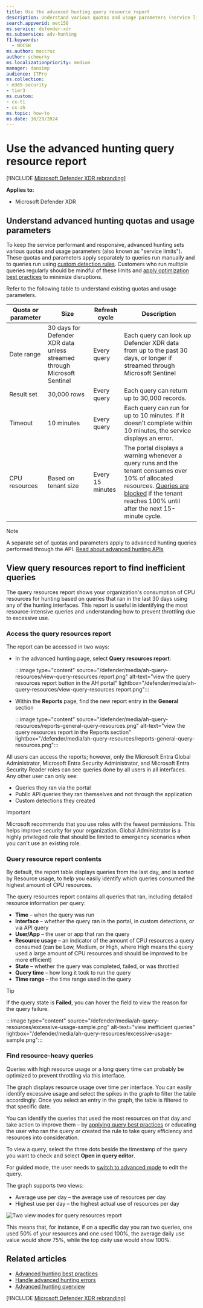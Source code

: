 ```yaml
---
title: Use the advanced hunting query resource report
description: Understand various quotas and usage parameters (service limits) that keep the advanced hunting service responsive
search.appverid: met150
ms.service: defender-xdr
ms.subservice: adv-hunting
f1.keywords:
  - NOCSH
ms.author: maccruz
author: schmurky
ms.localizationpriority: medium
manager: dansimp
audience: ITPro
ms.collection:
- m365-security
- tier3
ms.custom:
- cx-ti
- cx-ah
ms.topic: how-to
ms.date: 10/29/2024
---
```


# Use the advanced hunting query resource report

[!INCLUDE [Microsoft Defender XDR rebranding](../includes/microsoft-defender.md)]

**Applies to:**
- Microsoft Defender XDR

## Understand advanced hunting quotas and usage parameters

To keep the service performant and responsive, advanced hunting sets various quotas and usage parameters (also known as "service limits"). These quotas and parameters apply separately to queries run manually and to queries run using [custom detection rules](custom-detection-rules.md). Customers who run multiple queries regularly should be mindful of these limits and [apply optimization best practices](advanced-hunting-best-practices.md) to minimize disruptions.

Refer to the following table to understand existing quotas and usage parameters.

| Quota or parameter | Size | Refresh cycle | Description |
|--|--|--|--|
| Date range | 30 days for Defender XDR data unless streamed through Microsoft Sentinel  | Every query | Each query can look up Defender XDR data from up to the past 30 days, or longer if streamed through Microsoft Sentinel  |
| Result set | 30,000 rows | Every query | Each query can return up to 30,000 records. |
| Timeout | 10 minutes | Every query | Each query can run for up to 10 minutes. If it doesn't complete within 10 minutes, the service displays an error.
| CPU resources | Based on tenant size | Every 15 minutes | The portal displays a warning whenever a query runs and the tenant consumes over 10% of allocated resources. [Queries are blocked](advanced-hunting-errors.md) if the tenant reaches 100% until after the next 15-minute cycle. |

> [!NOTE]
> A separate set of quotas and parameters apply to advanced hunting queries performed through the API. [Read about advanced hunting APIs](./api-advanced-hunting.md)

## View query resources report to find inefficient queries

The query resources report shows your organization's consumption of CPU resources for hunting based on queries that ran in the last 30 days using any of the hunting interfaces.
This report is useful in identifying the most resource-intensive queries and understanding how to prevent throttling due to excessive use.

### Access the query resources report

The report can be accessed in two ways:

- In the advanced hunting page, select **Query resources report**:

  :::image type="content" source="/defender/media/ah-query-resources/view-query-resources report.png" alt-text="view the query resources report button in the AH portal" lightbox="/defender/media/ah-query-resources/view-query-resources report.png":::

- Within the **Reports** page, find the new report entry in the **General** section

  :::image type="content" source="/defender/media/ah-query-resources/reports-general-query-resources.png" alt-text="view the query resources report in the Reports section" lightbox="/defender/media/ah-query-resources/reports-general-query-resources.png":::

All users can access the reports; however, only the Microsoft Entra Global Administrator, Microsoft Entra Security Administrator, and Microsoft Entra Security Reader roles can see queries done by all users in all interfaces. Any other user can only see:

- Queries they ran via the portal
- Public API queries they ran themselves and not through the application
- Custom detections they created

> [!IMPORTANT]
> Microsoft recommends that you use roles with the fewest permissions. This helps improve security for your organization. Global Administrator is a highly privileged role that should be limited to emergency scenarios when you can't use an existing role.

### Query resource report contents

By default, the report table displays queries from the last day, and is sorted by Resource usage, to help you easily identify which queries consumed the highest amount of CPU resources.

The query resources report contains all queries that ran, including detailed resource information per query:

- **Time** – when the query was run
- **Interface** – whether the query ran in the portal, in custom detections, or via API query
- **User/App** – the user or app that ran the query
- **Resource usage** – an indicator of the amount of CPU resources a query consumed (can be Low, Medium, or High, where High means the query used a large amount of CPU resources and should be improved to be more efficient)
- **State** – whether the query was completed, failed, or was throttled
- **Query time** – how long it took to run the query
- **Time range** – the time range used in the query

> [!TIP]
> If the query state is **Failed**, you can hover the field to view the reason for the query failure.

:::image type="content" source="/defender/media/ah-query-resources/excessive-usage-sample.png" alt-text="view inefficient queries" lightbox="/defender/media/ah-query-resources/excessive-usage-sample.png":::

### Find resource-heavy queries

Queries with high resource usage or a long query time can probably be optimized to prevent throttling via this interface.

The graph displays resource usage over time per interface. You can easily identify excessive usage and select the spikes in the graph to filter the table accordingly. Once you select an entry in the graph, the table is filtered to that specific date.

You can identify the queries that used the most resources on that day and take action to improve them – by [applying query best practices](advanced-hunting-best-practices.md) or educating the user who ran the query or created the rule to take query efficiency and resources into consideration. 

To view a query, select the three dots beside the timestamp of the query you want to check and select **Open in query editor**.

For guided mode, the user needs to [switch to advanced mode](advanced-hunting-query-builder-details.md#switch-to-advanced-mode-after-building-a-query) to edit the query.

The graph supports two views:

- Average use per day –  the average use of resources per day
- Highest use per day – the highest actual use of resources per day

![Two view modes for query resources report](/defender/media/ah-query-resources/resource-usage-over-time.png)

This means that, for instance, if on a specific day you ran two queries, one used 50% of your resources and one used 100%, the average daily use value would show 75%, while the top daily use would show 100%.

## Related articles

- [Advanced hunting best practices](advanced-hunting-best-practices.md)
- [Handle advanced hunting errors](advanced-hunting-errors.md)
- [Advanced hunting overview](advanced-hunting-overview.md)

[!INCLUDE [Microsoft Defender XDR rebranding](../includes/defender-m3d-techcommunity.md)]

